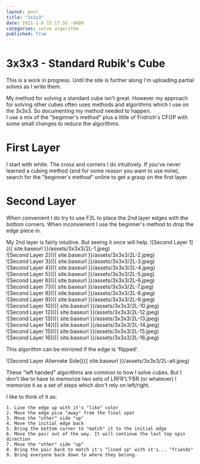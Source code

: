 ```yaml
---
layout: post
title: "3x3x3"
date: 2021-1-8 15:17:56 -0600
categories: solve algorithm
published: True
---
```


# 3x3x3 - Standard Rubik's Cube

This is a work in progress. Until the site is further along I'm uploading partial solves as I write them.


My method for solving a standard cube isn't great. However my approach for solving other cubes often uses methods and algorithms which I use on the 3x3x3. So documenting my method needed to happen.  
I use a mix of the "beginner's method" plus a little of Fridrich's CFOP with some small changes to reduce the algorithms.

# First Layer  
I start with white. The cross and corners I do intuitively. If you've never learned a cubing method (and for some reason you want to use mine), search for the "beginner's method" online to get a grasp on the first layer.

# Second Layer  
When convenient I do try to use F2L to place the 2nd layer edges with the bottom corners. When inconvienent I use the beginner's method to drop the edge piece in.

My 2nd layer is fairly intuitive. But seeing it once will help.
![Second Layer 1]({{ site.baseurl }}/assets/3x3x3/2L-1.jpeg)  
![Second Layer 2]({{ site.baseurl }}/assets/3x3x3/2L-2.jpeg)  
![Second Layer 3]({{ site.baseurl }}/assets/3x3x3/2L-3.jpeg)  
![Second Layer 4]({{ site.baseurl }}/assets/3x3x3/2L-4.jpeg)  
![Second Layer 5]({{ site.baseurl }}/assets/3x3x3/2L-5.jpeg)  
![Second Layer 6]({{ site.baseurl }}/assets/3x3x3/2L-6.jpeg)  
![Second Layer 7]({{ site.baseurl }}/assets/3x3x3/2L-7.jpeg)  
![Second Layer 8]({{ site.baseurl }}/assets/3x3x3/2L-8.jpeg)  
![Second Layer 9]({{ site.baseurl }}/assets/3x3x3/2L-9.jpeg)  
![Second Layer 10]({{ site.baseurl }}/assets/3x3x3/2L-10.jpeg)  
![Second Layer 12]({{ site.baseurl }}/assets/3x3x3/2L-12.jpeg)  
![Second Layer 13]({{ site.baseurl }}/assets/3x3x3/2L-13.jpeg)  
![Second Layer 14]({{ site.baseurl }}/assets/3x3x3/2L-14.jpeg)  
![Second Layer 15]({{ site.baseurl }}/assets/3x3x3/2L-15.jpeg)  
![Second Layer 16]({{ site.baseurl }}/assets/3x3x3/2L-16.jpeg)

This algorithm can be mirrored if the edge is 'flipped'.
  
![Second Layer Alternate Side]({{ site.baseurl }}/assets/3x3x3/2L-alt.jpeg)

These "left handed" algorithms are common to how I solve cubes. But I don't like to have to memorize two sets of LRFR'L'FBR (or whatever) I memorize it as a set of steps which don't rely on left/right.

I like to think of it as:  

    1. Line the edge up with it's "like" color
    2. Move the edge pice "away" from the final spot
    3. Move the "other" side "up"
    4. Move the initial edge back
    5. Bring the bottom corner to "match" it to the initial edge
    6. Move the pair out of the way. It will continue the last top spin direction
    7. Move the "other" side "up"
    8. Bring the pair back to match it's "lined up" with it's... "friends"
    9. Bring everyone back down to where they belong.
